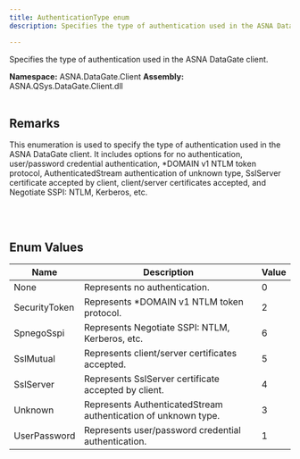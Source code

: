 ```yaml
---
title: AuthenticationType enum
description: Specifies the type of authentication used in the ASNA DataGate client.

---
```


Specifies the type of authentication used in the ASNA DataGate client.

**Namespace:** ASNA.DataGate.Client
**Assembly:** ASNA.QSys.DataGate.Client.dll
<br>
<br>

## Remarks
This enumeration is used to specify the type of authentication used in the ASNA DataGate client. 
It includes options for no authentication, user/password credential authentication, 
*DOMAIN v1 NTLM token protocol, AuthenticatedStream authentication of unknown type, 
SslServer certificate accepted by client, client/server certificates accepted, 
and Negotiate SSPI: NTLM, Kerberos, etc.

<br>
<br>

## Enum Values

| Name | Description | Value
| --- | --- | --- 
| None | Represents no authentication. | 0 |
| SecurityToken | Represents *DOMAIN v1 NTLM token protocol. | 2 |
| SpnegoSspi | Represents Negotiate SSPI: NTLM, Kerberos, etc. | 6 |
| SslMutual | Represents client/server certificates accepted. | 5 |
| SslServer | Represents SslServer certificate accepted by client. | 4 |
| Unknown | Represents AuthenticatedStream authentication of unknown type. | 3 |
| UserPassword | Represents user/password credential authentication. | 1 |

